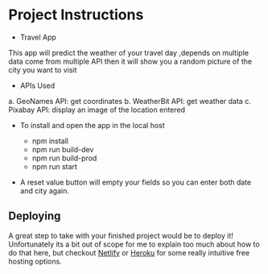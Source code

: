# Project Instructions
- Travel App

This app will predict the weather of your travel day ,depends on multiple data come from multiple API then it will 
show you a random picture of the city you want to visit 

- APIs Used

a. GeoNames API: get coordinates
b. WeatherBit API: get weather data
c. Pixabay API: display an image of the location entered



- To install and open the app in the local host

  - npm install
  - npm run build-dev
  - npm run build-prod
  - npm run start



* A reset value button will empty your fields so you can enter both date and city again.

## Deploying

A great step to take with your finished project would be to deploy it! Unfortunately its a bit out of scope for me to explain too much about how to do that here, but checkout [Netlify](https://www.netlify.com/) or [Heroku](https://www.heroku.com/) for some really intuitive free hosting options.

